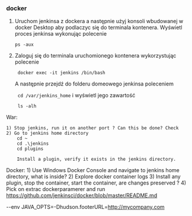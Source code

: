 ### docker

1. 
    Uruchom jenkinsa z dockera a następnie użyj konsoli wbudowanej w docker Desktop aby podlaczyc się do terminala kontenera.
    Wyświetl proces jenkinsa wykonując polecenie 
       
      ``ps -aux``
    
2. 
    Zaloguj się do terminala uruchomionego kontenera wykorzystując polecenie
    
    `` docker exec -it jenkins /bin/bash``
    
    A następnie przejdź do folderu domeowego jenkinsa poleceniem
    
   `` cd /var/jenkins_home`` i wyświetl jego zawartość
   
   `` ls -alh``

War:

    1) Stop jenkins, run it on another port ? Can this be done? Check
    2) Go to jenkins home directory
        cd ~
        cd .\jenkins
        cd plugins

        Install a plugin, verify it exists in the jenkins directory.

Docker:
    1) Use Windows Docker Console and navigate to jenkins home directory, what is inside?
    2) Explore docker container logs
    3) Install any plugin, stop the container, start the container, are changes preserved ?
    4) Pick on extrac dockerparamerer and run https://github.com/jenkinsci/docker/blob/master/README.md
    
--env JAVA_OPTS=-Dhudson.footerURL=http://mycompany.com
